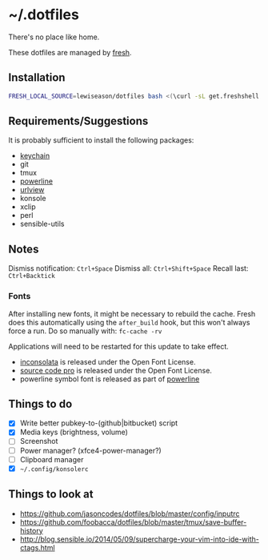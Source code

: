 # ~/.dotfiles

There's no place like home.

These dotfiles are managed by [fresh].

## Installation

``` sh
FRESH_LOCAL_SOURCE=lewiseason/dotfiles bash <(\curl -sL get.freshshell.com)
```

## Requirements/Suggestions

It is probably sufficient to install the following packages:

* [keychain]
* git
* tmux
* [powerline]
* [urlview]
* konsole
* xclip
* perl
* sensible-utils

## Notes

Dismiss notification: `Ctrl+Space`
Dismiss all: `Ctrl+Shift+Space`
Recall last: `Ctrl+Backtick`

### Fonts

After installing new fonts, it might be necessary
to rebuild the cache. Fresh does this automatically
using the `after_build` hook, but this won't always
force a run. Do so manually with: `fc-cache -rv`

Applications will need to be restarted for this update
to take effect.

* [inconsolata] is released under the Open Font License.
* [source code pro] is released under the Open Font License.
* powerline symbol font is released as part of [powerline]

## Things to do

- [x] Write better pubkey-to-(github|bitbucket) script
- [x] Media keys (brightness, volume)
- [ ] Screenshot
- [ ] Power manager? (xfce4-power-manager?)
- [ ] Clipboard manager
- [x] `~/.config/konsolerc`

## Things to look at

* https://github.com/jasoncodes/dotfiles/blob/master/config/inputrc
* https://github.com/foobacca/dotfiles/blob/master/tmux/save-buffer-history
* http://blog.sensible.io/2014/05/09/supercharge-your-vim-into-ide-with-ctags.html

[fresh]: http://freshshell.com
[powerline]: https://github.com/powerline/powerline
[inconsolata]: http://levien.com/type/myfonts/inconsolata.html
[source code pro]: https://github.com/adobe-fonts/source-code-pro
[keychain]: http://www.funtoo.org/Keychain
[urlview]: https://github.com/sigpipe/urlview
